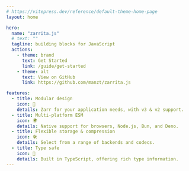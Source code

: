 ```yaml
---
# https://vitepress.dev/reference/default-theme-home-page
layout: home

hero:
  name: "zarrita.js"
  # text: ""
  tagline: building blocks for JavaScript
  actions:
    - theme: brand
      text: Get Started
      link: /guide/get-started
    - theme: alt
      text: View on GitHub
      link: https://github.com/manzt/zarrita.js

features:
  - title: Modular design
    icon: 🧩
    details: Zarr for your application needs, with v3 & v2 support.
  - title: Multi-platform ESM
    icon: 🌍
    details: Native support for browsers, Node.js, Bun, and Deno.
  - title: Flexible storage & compression
    icon: 🛠️
    details: Select from a range of backends and codecs.
  - title: Type safe
    icon: 🦺
    details: Built in TypeScript, offering rich type information.
---
```

